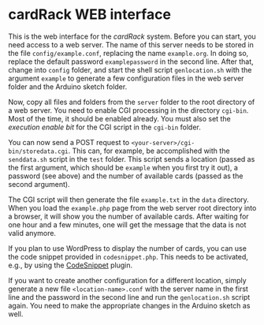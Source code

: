 # cardRack WEB interface

This is the web interface for the *cardRack* system. Before you can start, you need access to a web server. The name of this server needs to be stored in the file `config/example.conf`, replacing the name `example.org`.  In doing so, replace the default password `examplepassword` in the second line. After that, change into `config` folder, and start the shell script `genlocation.sh` with the argument `example` to generate a few configuration files in the web server folder and the Arduino sketch folder. 

Now, copy all files and folders from the `server` folder to the root directory of a web server. You need to enable CGI processing in the directory `cgi-bin`. Most of the time, it should be enabled already. You must also set the *execution enable bit* for the CGI script in the `cgi-bin` folder.

You can now send a POST request to `<your-server>/cgi-bin/storedata.cgi`. This can, for example, be accomplished with the `senddata.sh` script in the `test` folder. This script sends a location (passed as the first argument, which should be `example` when you first try it out), a password (see above) and the number of available cards (passed as the second argument).

The CGI script will then generate the file `example.txt` in the `data` directory. When you load the `example.php` page from the web server root directory into a browser, it will show you the number of available cards.  After waiting for one hour and a few minutes, one will get the message that the data is not valid anymore. 

If you plan to use WordPress to display the number of cards, you can use the code snippet provided in `codesnippet.php`. This needs to be activated, e.g., by using the [CodeSnippet](https://de.wordpress.org/plugins/code-snippets/) plugin. 

If you want to create another configuration for a different location, simply generate a new file `<location-name>.conf` with the server name in the first line and the password in the second line and run the `genlocation.sh` script again.  You need to make the appropriate changes in the Arduino sketch as well. 
